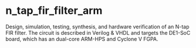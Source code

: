 # n_tap_fir_filter_arm

Design, simulation, testing, synthesis, and hardware verification of an N-tap FIR filter. The circuit is described in Verilog & VHDL and targets the DE1-SoC board, which has an dual-core ARM-HPS and Cyclone V FGPA.

